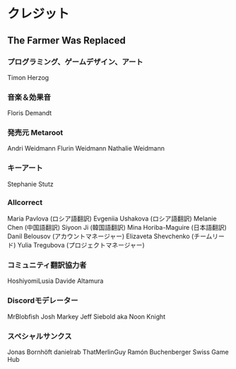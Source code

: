 # クレジット

## The Farmer Was Replaced

### プログラミング、ゲームデザイン、アート
Timon Herzog

### 音楽＆効果音
Floris Demandt

### 発売元 Metaroot
Andri Weidmann
Flurin Weidmann
Nathalie Weidmann

### キーアート
Stephanie Stutz

### Allcorrect
Maria Pavlova (ロシア語翻訳)
Evgeniia Ushakova (ロシア語翻訳)
Melanie Chen (中国語翻訳)
Siyoon Ji (韓国語翻訳)
Mina Horiba-Maguire (日本語翻訳)
Danil Belousov (アカウントマネージャー)
Elizaveta Shevchenko (チームリード)
Yulia Tregubova (プロジェクトマネージャー)

### コミュニティ翻訳協力者
HoshiyomiLusia
Davide Altamura

### Discordモデレーター
MrBlobfish
Josh Markey
Jeff Siebold aka Noon Knight

### スペシャルサンクス
Jonas Bornhöft
danielrab
ThatMerlinGuy
Ramón Buchenberger
Swiss Game Hub